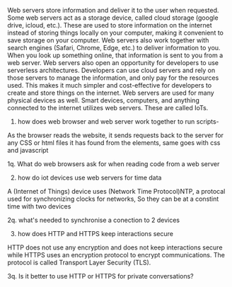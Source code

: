 Web servers store information and deliver it to the user when requested. Some web servers act as a storage device, called cloud storage (google drive, icloud, etc.). These are used to store information on the internet instead of storing things locally on your computer, making it convenient to save storage on your computer. Web servers also work together with search engines (Safari, Chrome, Edge, etc.) to deliver information to you. When you look up something online, that information is sent to you from a web server. Web servers also open an opportunity for developers to use serverless architectures. Developers can use cloud servers and rely on those servers to manage the information, and only pay for the resources used. This makes it much simpler and cost-effective for developers to create and store things on the internet. Web servers are used for many physical devices as well. Smart devices, computers, and anything connected to the internet utilizes web servers. These are called IoTs.

1. how does web browser and web server work together to run scripts-

As the browser reads the website, it sends requests back to the server for any CSS or html files it has found from the elements, same goes with css and javascript

1q. What do web browsers ask for when reading code from a web server

2. how do iot devices use web servers for time data

A (Internet of Things) device uses (Network Time Protocol)NTP, a protocal used for synchronizing clocks for networks, So they can be at a constint time with two devices

2q.  what's needed to synchronise a conection to 2 devices

3. how does HTTP and HTTPS keep interactions secure

HTTP does not use any encryption and does not keep interactions secure while HTTPS uses an encryption protocol to encrypt communications. The protocol is called Transport Layer Security (TLS).

3q. Is it better to use HTTP or HTTPS for private conversations?

